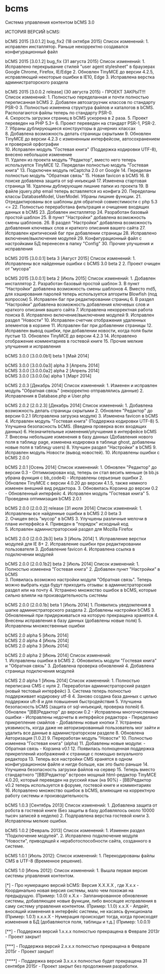 # bcms
Система управления контентом bCMS 3.0

ИСТОРИЯ ВЕРСИЙ bCMS:

bCMS 2015 [3.0.1.2] bug_fix2 (18 октября 2015)
	Список изменений:
		1. исправлен инсталлятор. Раньше некорректно создавался конфигурационный файл

bCMS 2015 [3.0.1.2] bug_fix (31 августа 2015)
	Список изменений:
		1. Исправлено перекрывание стилей "user agent stylesheet" в браузерах Google Chrome, Firefox, IE/Edge
		2. Обновлен TinyMCE до версии 4.2.5, исправляющий некоторые ошибки в IE10, Edge
		3. Исправлена верстка администраторского раздела

bCMS 2015 [3.0.0.2 release] (30 августа 2015) - ПРОЕКТ ЗАКРЫТ!!! 
	Список изменений:
		1. Полностью переделанная и почти полностью переписанная bCMS 
		2. Добавлен автозагрузчик классов по стандарту PSR-0 
		3. Полностью изменена структура файлов и каталогов в bCMS. Располагаются файлы теперь по стандарту PSR-0. 	
		4. Скорость загрузки страниц в bCMS ускорена в 2 раза. 
		5. Проект переведен на PHP 5.3+ 
		6. Проект переведен на стандарт PSR-1, PSR-2. 		
		7. Убраны дублирующиеся конструкторы в дочерних классах 		
		8. Добавлена возможность делать страницы скрытыми 
		9. Обновлен TinyMCE до версии 4.2.3 с измененным интерфейсом, автосохранением и проверкой орфографии 		
		10. Исправлен модуль "Гостевая книга" (Поддержка кодировки UTF-8), внесено небольшое изменение 		
		11. Удален из проекта модуль "Редактор", вместо него теперь используется TinyMCE 
		12. Переделан полностью модуль "Гостевая книга" 
		13. Подключен модуль reCaptcha 2.0 от Google 
		14. Переделан полностью модуль "Обратная связь" 
		15. Новая favicon в bCMS 
		16. В поиске добавлена защита от sql-инъекций 
		17. Изменена стартовая страница 
		18. Удалены дублирующие лишние папки из проекта 
		19. В файле jquery.php email теперь вставляется из конфига 
		20. Переделаны классы DatabaseModel, UserModel. Убраны лишние функции. 
		21. Отредактированы все шаблоны для обратной совместимости с php 5.3 <= 
		22. Полностью переработана фильтрация и очищение входящих данных в bCMS 
		23. Добавлен инсталлятор 
		24. Разработан базовый простой шаблон 
		25. В пункт "Настройки" добавлена возможность смены шаблонов. 
		26. В раздел "Настройки" добавлена возможность добавления ключевых слов и краткого описания вашего сайта
		27. Исправлен критический баг при добавлении страницы
		28. Исправлено включение/выключение модулей
		29. Конфигурационный файл с настройками БД перенесен в папку "Config"
		30. Прочие улучшения и исправления
		
bCMS 2015 [3.0.0.1]	beta 3 [Август 2015]
	Список изменений:
		1. Исправлены все найденные ошибки с bCMS 3.0 beta 2
		2. Проект очищен от "мусора"
		
bCMS 2015 [3.0.0.1]	beta 2 [Июль 2015]
	Список изменений:
		1. Добавлен инсталлятор 
		2. Разработан базовый простой шаблон 
		3. В пункт "Настройки" добавлена возможность смены шаблонов 
		4. Вместо md5, для хэширования паролей теперь используется алгоритм Blowfish (под вопросом)
		5. Исправлен баг при редактировании страниц 
		6. В раздел "Настройки" добавлена возможность добавления ключевых слов и краткого описания вашего сайта 
		7. Исправлена некорректная работа поиска
		8. Исправлено включение/выключение модулей
		9. Исправлен раздел "Новости"
		10. Исправлен счетчик отображения удаленных элементов в корзине
		11. Исправлен баг при добавлении страницы
		12. Исправлен вывод ошибки, при добавлении новости, когда поля были пустые
		13. Обновлен TinyMCE до версии 4.2.3
		14. Исправлено отображение комментариев в гостевой книге
		15. Прочие мелкие улучшения и исправления
		
bCMS 3.0.0 [3.0.0.0b1] beta 1 [Май 2014]	
		
bCMS 3.0.0 [3.0.0.0a3] alpha 3 [Апрель 2014]			
bCMS 3.0.0 [3.0.0.0a2] alpha 2 [Апрель 2014]		
bCMS 3.0.0 [3.0.0.0a] alpha 1 [Март 2014]		
	
bCMS 2.0.3 [Декабрь 2014]
	Список изменений:
		1. Изменен и исправлен модуль "Обратная связь" (некорректно отправлялись данные)
		2. Исправления в Database.php и User.php
	
bCMS 2.0.2 [2.0.2.3] [Декабрь 2014]
	Список изменений:
		1. Добавлена возможность делать страницы скрытыми
		2. Обновлен "Редактор" до версии 0.2.1 (Исправлена загрузка модуля)
		3. Изменена favicon в bCMS
		4. Исправлен модуль "Гостевая книга" (Поддержка кодировки UTF-8)
		5. Улучшена безопасность bCMS. (Введена проверка всех входящих данных)
		6. Незначительные изменения/улучшения в интерфейсе bCMS 
		7. Внесены небольшие изменения в базу данных (Добавления нового поля в таблицу page, изменена кодировка в таблице ghost, добавлены новые поля в таблицу users)
		8. Улучшен раздел "Настройки" в bCMS
		9. Исправлен модуль Новости (вывод новостей).
		10. Исправлены ошибки с bCMS 2.0.0
	
bCMS 2.0.1 [Осень 2014]
	Список изменений:
		1. Обновлен "Редактор" до версии 0.3
			- Оптимизирован код, теперь он стал весить меньше (в bb.js убрана функция с bb_code4)
			- Исправлены серьезные ошибки
		2. Обновлен TinyMCE с версии 4.0.20 до версии 4.1.5, также немного изменен внешний вид редактора.
		3. Обновилась Корзина до версии 0.2
			- Обновленный интерфейс
		4. Исправлен модуль "Гостевая книга"
		5. Проведена оптимизация bCMS 2.0.1
	
		
bCMS 2.0.0 [2.0.0.2] release [31 июля 2014]
	Список изменений:
		1. Исправлены все найденные ошибки в bCMS 2.0 beta 3	
		2. Очищен весь "мусор" в bCMS
		3. Улучшены различные мелочи в плане интерфейса
		4. Приведен в "порядок" исходный код		
		5. Исправлен администраторский раздел для Mozilla Firefox
				
bCMS 2.0.0 [2.0.0.2b3] beta 3 [Июль 2014]
		1. Исправление верстки модулей для IE 8+
		2. Исправление ошибки при редактировании пользователя
		3. Добавление favicon
		4. Исправлена ссылка в подключении модулей
		
bCMS 2.0.0 [2.0.0.1b2] beta 2 [Июль 2014]
	Список изменений:
		1. Полностью изменена "Гостевая книга"
		2. Добавлен пункт "Настройки" в bCMS	
		3. Появилась возможно настройки модуля "Обратная связь". Теперь можно выбрать куда будут приходить отзывы: в администраторский раздел или на почту
		4. Устранено множество ошибок в bCMS, которые сильно влияли на производительность системы
			
bCMS 2.0.0 [2.0.0.1b] beta 1 [Июль 2014]
		1. Появились уведомления в шапке администраторского раздела
		2. Добавлены настройки bCMS
		3. Обновленный при придерживаться на которую прекращена хранятся
		4. Внесены исправления в базу данных (добавлены новые поля)
		5. Исправлены множественные ошибки
					
bCMS 2.0 alpha 5 [Июль 2014]				
bCMS 2.0 alpha 4 [Июль 2014]			
bCMS 2.0 alpha 3 [Июль 2014]
			
bCMS 2.0 alpha 2 [Июнь 2014]
	Список изменений:	
		1. Исправлены ошибки в bCMS
		2. Обновились модули "Гостевая книга" и "Обратная связь"
		3. Добавлена проверка обновлений
		4. Добавлена страница подключения модулей
			
bCMS 2.0 alpha 1 [Июнь 2014]
	Список изменений:
		1. Полностью переписана CMS с нуля 
		2. Переработан администраторский раздел (новый тестовый интерфейс)
		3. Система теперь полностью поддерживает кодировку utf-8
		4. Заново создана база данных с целью поддержки uft-8 и для повышения быстродействия 
		5. Улучшена безопасность bCMS (защита от sql-инъекций, проверка полей)
		6. Обновлен "[BB]Редактор" до версии 0.2 
			- Исправлены многочисленные ошибки 
			- Исправлены недочеты в интерфейсе редактора
			- Переделано прикрепление смайлов
			- Добавлены новые кнопки
		7. Устранена уязвимость, когда даже не авторизированный пользователь мог зайти и удалить все данные в администраторском разделе 
		8. Обновлена Авторизация [1.0.2] 
		9. Переработан модуль "Новости" 
		10. Полностью изменена "Гостевая книга" (alpha)
		11. Добавлены новые модули: 
			- Обратная связь 
			- Корзина v0.1 
		12. Появилась полноценная поддержка прикреплений изображений к странице с помощью визуального редактора
		13. Теперь все настройки CMS хранятся в одном конфигурационном файле и нигде больше, как это было раньше
		14. Улучшена безопасность загрузки файлов на сервер
		15. Теперь вместо стандартного "[BB]Редактор" встроен мощный html-редактор TinyMCE 4.0.20, который переведен на русский язык (на 90%) 
			- [BB]Редактор v0.2 теперь используется в форуме, гостевой книге и комментариях		
		16. Исправлено множество ошибок в bCMS, влияющие на корректную работу системы и производительность
		
bCMS 1.0.3 [Сентябрь 2013]
	Список изменений:
		1. Добавлена защита от робота в гостевой книге (Без защиты в базу добавлялось около 10000 тысяч записей в неделю)
		2. Подправлена верстка гостевой книги
		3. Исправлены мелкие ошибки.		

bCMS 1.0.2 [Февраль 2013]
	Список изменений:
		1. Изменен раздел "Подключение модулей".
		2. Исправлено подключение модуля "Новости", приводящей к неработоспособности сайта, созданного в системе.

bCMS 1.0.1 [Июль 2012]: 
	Список изменений:
		1. Перекодированы файлы CMS в UTF-8 (Временное решение).

bCMS 1.0 [Июнь 2012]:
	Список изменений:
		1. Вышла первая версия системы управления контентом.		
			
[*] - Про нумерацию версий bCMS:
			Версия X.X.X.Х
				, где X.x.x - Координально новая версия системы, мало чем похожая на предыдущую. (Пример: 1.0.0)
					  x.X.x - Запланированное обновление системы, добавляющее новые функции, либо вносящее исправления в саму систему управления контентом. (Пример: 1.1.0)
					  х.х.Х - Апдейт, вносящий изменения в интерфейс системы, не касаясь функционала (Пример: 1.0.1)
					х.х.х.Х - Нумерация происходит тогда, когда происходят изменения в БД [добавляются поля, таблицы и т.д.] (Пример: 1.0.0.1)					
				
[**] - Поддержка версий 1.x.x.x полностью прекращена в Феврале 2013г - Проект закрыт!	  

[***] - Поддержка версий 2.x.x.x полностью прекращена в Феврале 2015г - Проект закрыт! 

[****] - Поддержка версий 3.х.х.х полностью будет прекращена 31 сентября 2015г - Проект закрыт без продолжения разработки. 
